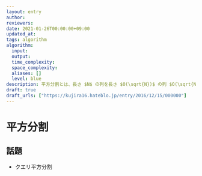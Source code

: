 ```yaml
---
layout: entry
author:
reviewers:
date: 2021-01-26T00:00:00+09:00
updated_at:
tags: algorithm
algorithm:
  input:
  output:
  time_complexity:
  space_complexity:
  aliases: []
  level: blue
description: 平方分割とは、長さ $N$ の列を長さ $O(\sqrt{N})$ の列 $O(\sqrt{N})$ 個に分割して処理する手法のこと。
draft: true
draft_urls: ["https://kujira16.hateblo.jp/entry/2016/12/15/000000"]
---
```


# 平方分割

## 話題

-   クエリ平方分割
